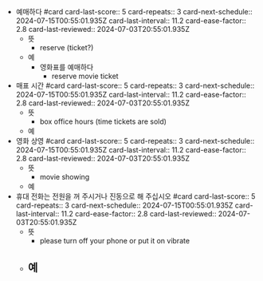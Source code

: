 - 예매하다 #card
  card-last-score:: 5
  card-repeats:: 3
  card-next-schedule:: 2024-07-15T00:55:01.935Z
  card-last-interval:: 11.2
  card-ease-factor:: 2.8
  card-last-reviewed:: 2024-07-03T20:55:01.935Z
	- 뜻
		- reserve (ticket?)
	- 예
		- 영화표를 예매하다
			- reserve movie ticket
- 매표 시간 #card
  card-last-score:: 5
  card-repeats:: 3
  card-next-schedule:: 2024-07-15T00:55:01.935Z
  card-last-interval:: 11.2
  card-ease-factor:: 2.8
  card-last-reviewed:: 2024-07-03T20:55:01.935Z
	- 뜻
		- box office hours (time tickets are sold)
	- 예
- 영화 상영 #card
  card-last-score:: 5
  card-repeats:: 3
  card-next-schedule:: 2024-07-15T00:55:01.935Z
  card-last-interval:: 11.2
  card-ease-factor:: 2.8
  card-last-reviewed:: 2024-07-03T20:55:01.935Z
	- 뜻
		- movie showing
	- 예
- 휴대 전화는 전원을 꺼 주시거나 진동으로 해 주십시오 #card
  card-last-score:: 5
  card-repeats:: 3
  card-next-schedule:: 2024-07-15T00:55:01.935Z
  card-last-interval:: 11.2
  card-ease-factor:: 2.8
  card-last-reviewed:: 2024-07-03T20:55:01.935Z
	- 뜻
		- please turn off your phone or put it on vibrate
	- 예
		-